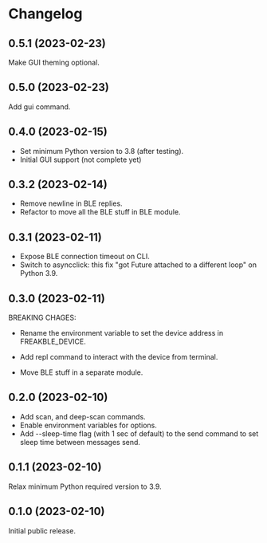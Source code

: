 # Changelog

## 0.5.1 (2023-02-23)

Make GUI theming optional.

## 0.5.0 (2023-02-23)

Add gui command.

## 0.4.0 (2023-02-15)

- Set minimum Python version to 3.8 (after testing).
- Initial GUI support (not complete yet)

## 0.3.2 (2023-02-14)

- Remove newline in BLE replies.
- Refactor to move all the BLE stuff in BLE module.

## 0.3.1 (2023-02-11)

- Expose BLE connection timeout on CLI.
- Switch to asyncclick: this fix "got Future <Future pending> attached to a
  different loop" on Python 3.9.

## 0.3.0 (2023-02-11)

BREAKING CHAGES:
- Rename the environment variable to set the device address in FREAKBLE_DEVICE.

- Add repl command to interact with the device from terminal.
- Move BLE stuff in a separate module.

## 0.2.0 (2023-02-10)

- Add scan, and deep-scan commands.
- Enable environment variables for options.
- Add --sleep-time flag (with 1 sec of default) to the send command to set
  sleep time between messages send.

## 0.1.1 (2023-02-10)

Relax minimum Python required version to 3.9.

## 0.1.0 (2023-02-10)

Initial public release.
